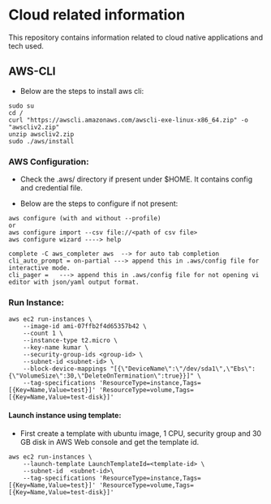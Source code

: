 # Cloud related information

This repository contains information related to cloud native applications and tech used.

## AWS-CLI

- Below are the steps to install aws cli:

```
sudo su
cd /
curl "https://awscli.amazonaws.com/awscli-exe-linux-x86_64.zip" -o "awscliv2.zip"
unzip awscliv2.zip
sudo ./aws/install
```

### AWS Configuration:

- Check the .aws/ directory if present under $HOME. It contains config and credential file. 

- Below are the steps to configure if not present:

```
aws configure (with and without --profile) 
or
aws configure import --csv file://<path of csv file>
aws configure wizard ----> help

complete -C aws_completer aws  --> for auto tab completion
cli_auto_prompt = on-partial ---> append this in .aws/config file for interactive mode.
cli_pager =   ---> append this in .aws/config file for not opening vi editor with json/yaml output format.
```

### Run Instance:

```
aws ec2 run-instances \
    --image-id ami-07ffb2f4d65357b42 \
    --count 1 \
    --instance-type t2.micro \
    --key-name kumar \
    --security-group-ids <group-id> \
    --subnet-id <subnet-id> \
    --block-device-mappings "[{\"DeviceName\":\"/dev/sda1\",\"Ebs\":{\"VolumeSize\":30,\"DeleteOnTermination\":true}}]" \
    --tag-specifications 'ResourceType=instance,Tags=[{Key=Name,Value=test}]' 'ResourceType=volume,Tags=[{Key=Name,Value=test-disk}]'
```

#### Launch instance using template:

- First create a template with ubuntu image, 1 CPU, security group and 30 GB disk in AWS Web console and get the template id.

```
aws ec2 run-instances \
    --launch-template LaunchTemplateId=<template-id> \
	--subnet-id  <subnet-id>\
    --tag-specifications 'ResourceType=instance,Tags=[{Key=Name,Value=test}]' 'ResourceType=volume,Tags=[{Key=Name,Value=test-disk}]'
```
